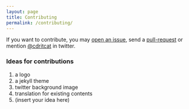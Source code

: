 ```yaml
---
layout: page
title: Contributing
permalink: /contributing/
---
```


If you want to contribute, you may [open an issue](https://github.com/CDRITCAT/cdritcat.github.io/issues), send a [pull-request](https://help.github.com/articles/about-pull-requests/) or mention [@cdritcat](https://twitter.com/cdritcat) in twitter.

### Ideas for contributions

1. a logo
2. a jekyll theme
3. twitter background image
4. translation for existing contents
5. (insert your idea here)
